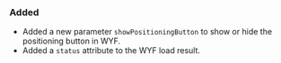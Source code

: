 ### Added
* Added a new parameter `showPositioningButton` to show or hide the positioning button in WYF.
* Added a `status` attribute to the WYF load result.
